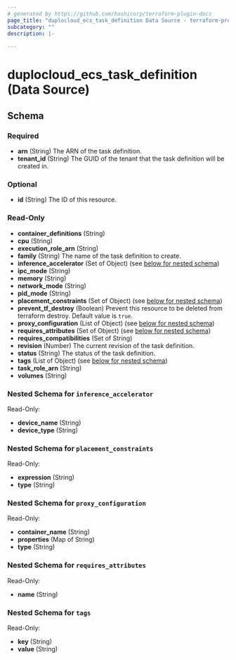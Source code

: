 ```yaml
---
# generated by https://github.com/hashicorp/terraform-plugin-docs
page_title: "duplocloud_ecs_task_definition Data Source - terraform-provider-duplocloud"
subcategory: ""
description: |-
  
---
```


# duplocloud_ecs_task_definition (Data Source)





<!-- schema generated by tfplugindocs -->
## Schema

### Required

- **arn** (String) The ARN of the task definition.
- **tenant_id** (String) The GUID of the tenant that the task definition will be created in.

### Optional

- **id** (String) The ID of this resource.

### Read-Only

- **container_definitions** (String)
- **cpu** (String)
- **execution_role_arn** (String)
- **family** (String) The name of the task definition to create.
- **inference_accelerator** (Set of Object) (see [below for nested schema](#nestedatt--inference_accelerator))
- **ipc_mode** (String)
- **memory** (String)
- **network_mode** (String)
- **pid_mode** (String)
- **placement_constraints** (Set of Object) (see [below for nested schema](#nestedatt--placement_constraints))
- **prevent_tf_destroy** (Boolean) Prevent this resource to be deleted from terraform destroy. Default value is `true`.
- **proxy_configuration** (List of Object) (see [below for nested schema](#nestedatt--proxy_configuration))
- **requires_attributes** (Set of Object) (see [below for nested schema](#nestedatt--requires_attributes))
- **requires_compatibilities** (Set of String)
- **revision** (Number) The current revision of the task definition.
- **status** (String) The status of the task definition.
- **tags** (List of Object) (see [below for nested schema](#nestedatt--tags))
- **task_role_arn** (String)
- **volumes** (String)

<a id="nestedatt--inference_accelerator"></a>
### Nested Schema for `inference_accelerator`

Read-Only:

- **device_name** (String)
- **device_type** (String)


<a id="nestedatt--placement_constraints"></a>
### Nested Schema for `placement_constraints`

Read-Only:

- **expression** (String)
- **type** (String)


<a id="nestedatt--proxy_configuration"></a>
### Nested Schema for `proxy_configuration`

Read-Only:

- **container_name** (String)
- **properties** (Map of String)
- **type** (String)


<a id="nestedatt--requires_attributes"></a>
### Nested Schema for `requires_attributes`

Read-Only:

- **name** (String)


<a id="nestedatt--tags"></a>
### Nested Schema for `tags`

Read-Only:

- **key** (String)
- **value** (String)


